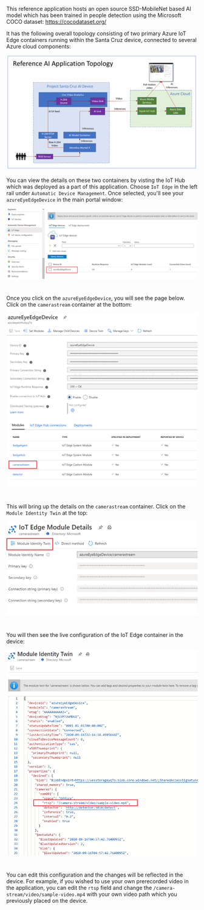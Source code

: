 This reference application hosts an open source SSD-MobileNet based AI model which has been trained in people detection using the Microsoft COCO dataset: https://cocodataset.org/

It has the following overall topology consisting of two primary Azure IoT Edge containers running within the Santa Cruz device, connected to several Azure cloud components:

![](/images/AI-App-Topology.PNG)

You can view the details on these two containers by visting the IoT Hub which was deployed as a part of this application.  Choose `IoT Edge` in the left rail under `Automatic Device Management`.  Once selected, you'll see your `azureEyeEdgeDevice` in the main portal window:

![](/images/IoT-Hub-Edge.png)
#
Once you click on the `azureEyeEdgeDevice`,  you will see the page below. Click on the `camerastream` container at the bottom:

![](/images/IoT-Hub-Containers.png)
#
This will bring up the details on the `camerastream` container. Click on the `Module Identity Twin` at the top:

![](/images/IoT-Hub-Identity-Twin.png)


#

You will then see the live configuration of the IoT Edge container in the device:

![](/images/IoT-Hub-Identity-Twin-Details.png)
#
You can edit this configuration and the changes will be reflected in the device. For example, if you wished to use your own prerecorded video in the application, you can edit the `rtsp` field and change the `/camera-stream/video/sample-video.mp4` with your own video path which you previously placed on the device.
